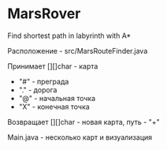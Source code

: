 # MarsRover
Find shortest path in labyrinth with A*

Расположение - src/MarsRouteFinder.java

Принимает [][]char - карта

 - "#"  - преграда
 - "." - дорога
 - "@" - начальная точка
 - "X" - конечная точка
 
Возвращает [][]char - новая карта, путь - "+"


Main.java -  несколько карт и визуализация
